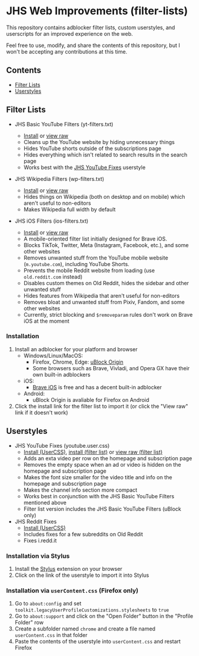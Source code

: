 # JHS Web Improvements (filter-lists)

This repository contains adblocker filter lists, custom userstyles, and userscripts for an improved experience on the web.

Feel free to use, modify, and share the contents of this repository, but I won't be accepting any contributions at this time.

## Contents
* [Filter Lists](#filter-lists)
* [Userstyles](#userstyles)

## Filter Lists

* JHS Basic YouTube Filters (yt-filters.txt)
  * [Install](https://subscribe.adblockplus.org/?location=https%3A%2F%2Fraw.githubusercontent.com%2Fjocoro19%2Ffilter-lists%2Fmain%2Ffilters%2Fyt-filters.txt&title=JHS%20Basic%20FYouTube%20Filters) or [view raw](https://raw.githubusercontent.com/jocoro19/filter-lists/main/filters/yt-filters.txt)
  * Cleans up the YouTube website by hiding unnecessary things
  * Hides YouTube shorts outside of the subscriptions page
  * Hides everything which isn't related to search results in the search page
  * Works best with the [JHS YouTube Fixes](https://raw.githubusercontent.com/jocoro19/filter-lists/main/styles/youtube.user.css) userstyle
 
* JHS Wikipedia Filters (wp-filters.txt)
  * [Install](https://subscribe.adblockplus.org/?location=https%3A%2F%2Fraw.githubusercontent.com%2Fjocoro19%2Ffilter-lists%2Fmain%2Ffilters%2Fwp-filters.txt&title=JHS%20Wikipedia%20Filters) or [view raw](https://raw.githubusercontent.com/jocoro19/filter-lists/main/filters/wp-filters.txt)
  * Hides things on Wikipedia (both on desktop and on mobile) which aren't useful to non-editors
  * Makes Wikipedia full width by default
 
* JHS iOS Filters (ios-filters.txt)
  * [Install](https://subscribe.adblockplus.org/?location=https%3A%2F%2Fraw.githubusercontent.com%2Fjocoro19%2Ffilter-lists%2Fmain%2Ffilters%2Fios-filters.txt&title=JHS%20iOS%20Filters) or [view raw](https://raw.githubusercontent.com/jocoro19/filter-lists/main/filters/ios-filters.txt)
  * A mobile-oriented filter list initially designed for Brave iOS.
  * Blocks TikTok, Twitter, Meta (Instagram, Facebook, etc.), and some other websites
  * Removes unwanted stuff from the YouTube mobile website (`m.youtube.com`), including YouTube Shorts.
  * Prevents the mobile Reddit website from loading (use `old.reddit.com` instead)
  * Disables custom themes on Old Reddit, hides the sidebar and other unwanted stuff
  * Hides features from Wikipedia that aren't useful for non-editors
  * Removes bloat and unwanted stuff from Pixiv, Fandom, and some other websites
  * Currently, strict blocking and `$removeparam` rules don't work on Brave iOS at the moment
 
### Installation

1. Install an adblocker for your platform and browser
    * Windows/Linux/MacOS: 
      * Firefox, Chrome, Edge: [uBlock Origin](https://github.com/gorhill/uBlock)
      * Some browsers such as Brave, Vivladi, and Opera GX have their own built-in adblockers
    * iOS:
      * [Brave iOS](https://brave.com/ios/) is free and has a decent built-in adblocker
    * Android:
      * uBlock Origin is avaliable for Firefox on Android
3. Click the install link for the filter list to import it (or click the "View raw" link if it doesn't work)

## Userstyles

* JHS YouTube Fixes (youtube.user.css)
  * [Install (UserCSS)](https://raw.githubusercontent.com/jocoro19/filter-lists/main/styles/youtube.user.css), [install (filter list)](https://subscribe.adblockplus.org/?location=https%3A%2F%2Fraw.githubusercontent.com%2Fjocoro19%2Ffilter-lists%2Fmain%2Ffilters%2Fyt-css-filters.txt&title=JHS%20Basic%20YouTube%20Fixes%20%28filter%20list%29) or [view raw (filter list)](https://raw.githubusercontent.com/jocoro19/filter-lists/main/filters/yt-css-filters.txt)
  * Adds an exta video per row on the homepage and subscription page
  * Removes the empty space when an ad or video is hidden on the homepage and subscription page
  * Makes the font size smaller for the video title and info on the homepage and subscription page
  * Makes the channel info section more compact
  * Works best in conjunction with the JHS Basic YouTube Filters mentioned above
  * Filter list version includes the JHS Basic YouTube Filters (uBlock only)
* JHS Reddit Fixes
  * [Install (UserCSS)](https://raw.githubusercontent.com/jocoro19/filter-lists/main/styles/reddit.user.css)
  * Includes fixes for a few subreddits on Old Reddit
  * Fixes i.redd.it


### Installation via Stylus
1. Install the [Stylus](https://github.com/openstyles/stylus) extension on your browser
2. Click on the link of the userstyle to import it into Stylus

### Installation via `userContent.css` (Firefox only)
1. Go to `about:config` and set `toolkit.legacyUserProfileCustomizations.stylesheets` to `true`
2. Go to `about:support` and click on the "Open Folder" button in the "Profile Folder" row
3. Create a subfolder named `chrome` and create a file named `userContent.css` in that folder
4. Paste the contents of the userstyle into `userContent.css` and restart Firefox
